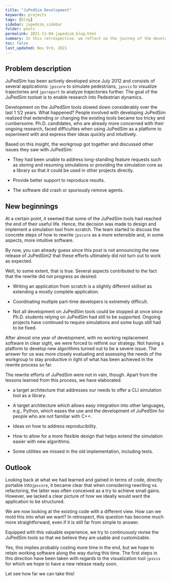 ```yaml
---
title: "JuPedSim Development"
keywords: projects
tags: [blog]
sidebar: jupedsim_sidebar
folder: posts
permalink: 2021-11-04-jupedsim_blog.html
summary: In this retrospective, we reflect on the journey of the development of this project, hoping to document our progress and learnings.
toc: false
last_updated: Nov 9rd, 2021
---
```


## Problem description

JuPedSim has been actively developed since July 2012 and consists of
several applications: `jpscore` to simulate pedestrians, `jpsvis` to visualize
trajectories and `jpsreport` to analyze trajectories further. The goal of the
JuPedSim toolset is to enable research into Pedestrian dynamics.

Development on the JuPedSim tools slowed down considerably over the last 1 1/2
years. What happened? People involved with developing JuPedSim realized that
extending or changing the existing tools became too tricky and cumbersome.
Ph.D. candidates, who are already more concerned with their ongoing research,
faced difficulties when using JuPedSim as a platform to experiment with and
express their ideas quickly and intuitively.

Based on this insight, the workgroup got together and discussed other issues
they saw with JuPedSim:

- They had been unable to address long-standing feature requests such as
  storing and resuming simulations or providing the simulation core as a
  library so that it could be used in other projects directly.

- Provide better support to reproduce results.

- The software did crash or spuriously remove agents.

## New beginnings

At a certain point, it seemed that some of the JuPedSim tools had reached the
end of their useful life. Hence, the decision was made to design and implement
a simulation tool from scratch. The team started to discuss the concrete steps
of how to rewrite `jpscore` as a more extensible and, in some aspects, more
intuitive software.

By now, you can already guess since this post is not announcing the new release of
JuPedSim2 that these efforts ultimately did not turn out to work as expected.

Well, to some extent, that is true. Several aspects contributed to the fact
that the rewrite did not progress as desired:

- Writing an application from scratch is a slightly different skillset as
  extending a mostly complete application.

- Coordinating multiple part-time developers is extremely difficult.

- Not all development on JuPedSim tools could be stopped at once since Ph.D.
  students relying on JuPedSim had still to be supported. Ongoing projects have
  continued to require simulations and some bugs still had to be fixed.

After almost one year of development, with no working replacement software in
clear sight, we were forced to rethink our strategy.  Not having a platform to
develop new algorithms turned out to be a severe issue. The answer for us was
more closely evaluating and assessing the needs of the workgroup to stay
productive in light of what has been achieved in the rewrite process so far.

The rewrite efforts of JuPedSim were not in vain, though. Apart from the
lessons learned from this process, we have elaborated:

- a target architecture that addresses our needs to offer a CLI simulation tool
  as a library.

- A target architecture which allows easy integration into other languages,
  e.g., Python, which eases the use and the development of JuPedSim for people
  who are not familiar with C++.

- Ideas on how to address reproducibility.

- How to allow for a more flexible design that helps extend the simulation
  easier with new algorithms.

- Some utilities we missed in the old implementation, including tests.

## Outlook 

Looking back at what we had learned and gained in terms of code, directly
portable into`jpscore`, it became clear that when considering rewriting vs.
refactoring, the latter was often conceived as a try to achieve small gains.
However, we lacked a clear picture of how we ideally would want the application
to be structured.

We are now looking at the existing code with a different view. How can we mold
this into what we want? In retrospect, this question has become much more
straightforward, even if it is still far from simple to answer.

Equipped with this valuable experience, we try to continuously revise the
JuPedSim tools so that we believe they are usable and customizable.

Yes, this implies probably costing more time in the end, but we hope to retain
working software along the way during this time. The first steps in this
direction have been taken with regards to the visualization tool `jpsvis` for
which we hope to have a new release ready soon.

Let see how far we can take this!
